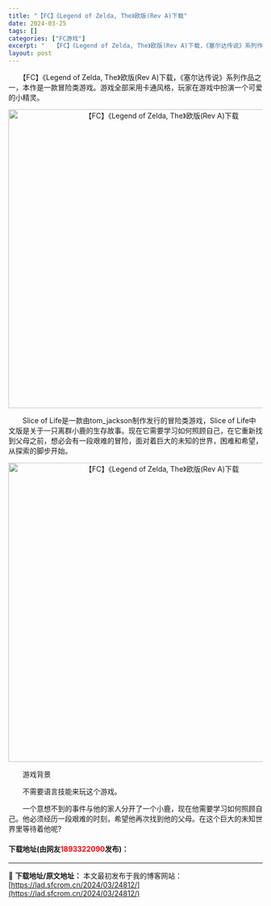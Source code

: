 ```yaml
---
title: "【FC】《Legend of Zelda, The》欧版(Rev A)下载"
date: 2024-03-25
tags: []
categories: ["FC游戏"]
excerpt: "　　【FC】《Legend of Zelda, The》欧版(Rev A)下载，《塞尔达传说》系列作品之一，本作是一款冒险类游戏。游戏全部采用卡通风格，玩家在游戏中扮演一个可爱的小精灵。 　　Slice of Life是一款由tom_jackson制作发行的冒险类游戏，Slice of Life中文&hellip;"
layout: post
---
```


 <p>　　【FC】《Legend of Zelda, The》欧版(Rev A)下载，《塞尔达传说》系列作品之一，本作是一款冒险类游戏。游戏全部采用卡通风格，玩家在游戏中扮演一个可爱的小精灵。</p> <p align="center"><img align="" border="0" src="https://lad.sfcrom.cn/wp-content/uploads/2024/03/20240325_660194df45156.png" width="592" alt="【FC】《Legend of Zelda, The》欧版(Rev A)下载" /></p> <p>　　Slice of Life是一款由tom_jackson制作发行的冒险类游戏，Slice of Life中文版是关于一只离群小鹿的生存故事。现在它需要学习如何照顾自己，在它重新找到父母之前，想必会有一段艰难的冒险，面对着巨大的未知的世界，困难和希望，从探索的脚步开始。</p> <p align="center"><img align="" border="0" src="https://lad.sfcrom.cn/wp-content/uploads/2024/03/20240325_660194e0c3f68.png" width="593" alt="【FC】《Legend of Zelda, The》欧版(Rev A)下载" /></p> <p>　　游戏背景</p> <p>　　不需要语言技能来玩这个游戏。</p> <p>　　一个意想不到的事件与他的家人分开了一个小鹿，现在他需要学习如何照顾自己。他必须经历一段艰难的时刻，希望他再次找到他的父母。在这个巨大的未知世界里等待着他呢?</p> <p><h4>下载地址(由网友<font color="red">1893322090</font>发布)：</h4></p> 

---
📖 **下载地址/原文地址：** 本文最初发布于我的博客网站：[https://lad.sfcrom.cn/2024/03/24812/](https://lad.sfcrom.cn/2024/03/24812/)
